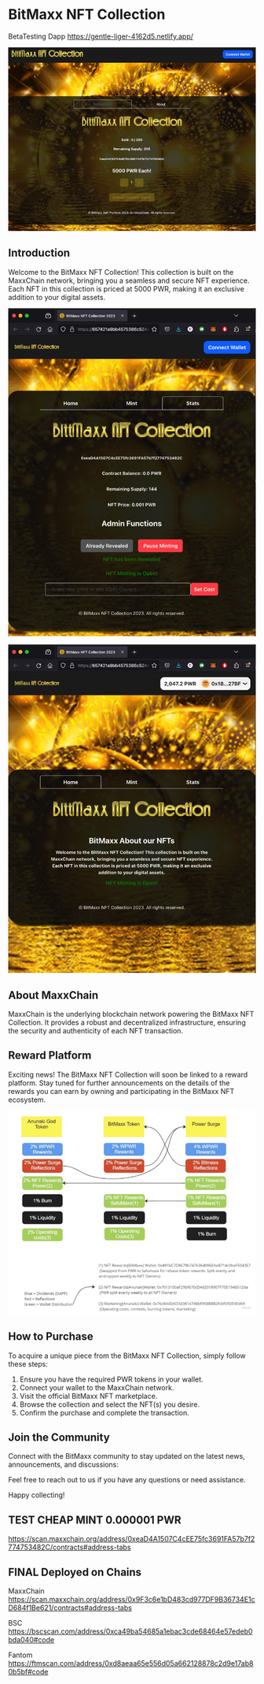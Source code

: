 # BitMaxx NFT Collection


BetaTesting Dapp https://gentle-liger-4162d5.netlify.app/


![BitMaxx NFT Collection](https://raw.githubusercontent.com/ArielRin/BitMaxx-NFT-Collection--BNFT/master/twitter.jpg)

## Introduction

Welcome to the BitMaxx NFT Collection! This collection is built on the MaxxChain network, bringing you a seamless and secure NFT experience. Each NFT in this collection is priced at 5000 PWR, making it an exclusive addition to your digital assets.



![Admin Page](https://raw.githubusercontent.com/ArielRin/BitMaxx-NFT-Collection--BNFT/master/admin.jpg)

![Home](https://raw.githubusercontent.com/ArielRin/BitMaxx-NFT-Collection--BNFT/master/home.jpg)

## About MaxxChain

MaxxChain is the underlying blockchain network powering the BitMaxx NFT Collection. It provides a robust and decentralized infrastructure, ensuring the security and authenticity of each NFT transaction.

## Reward Platform

Exciting news! The BitMaxx NFT Collection will soon be linked to a reward platform. Stay tuned for further announcements on the details of the rewards you can earn by owning and participating in the BitMaxx NFT ecosystem.

![BitMaxx NFT Collection](https://raw.githubusercontent.com/ArielRin/BitMaxx-NFT-Collection--BNFT/master/graph.jpg)
## How to Purchase

To acquire a unique piece from the BitMaxx NFT Collection, simply follow these steps:

1. Ensure you have the required PWR tokens in your wallet.
2. Connect your wallet to the MaxxChain network.
3. Visit the official BitMaxx NFT marketplace.
4. Browse the collection and select the NFT(s) you desire.
5. Confirm the purchase and complete the transaction.

## Join the Community

Connect with the BitMaxx community to stay updated on the latest news, announcements, and discussions:


Feel free to reach out to us if you have any questions or need assistance.

Happy collecting!




## TEST CHEAP MINT 0.000001 PWR
https://scan.maxxchain.org/address/0xeaD4A1507C4cEE75fc3691FA57b7f2774753482C/contracts#address-tabs


## FINAL Deployed on Chains
MaxxChain https://scan.maxxchain.org/address/0x9F3c6e1bD483cd977DF9B36734E1cD684f1Be621/contracts#address-tabs


BSC https://bscscan.com/address/0xca49ba54685a1ebac3cde68464e57edeb0bda040#code


Fantom https://ftmscan.com/address/0xd8aeaa65e556d05a662128878c2d9e17ab80b5bf#code
